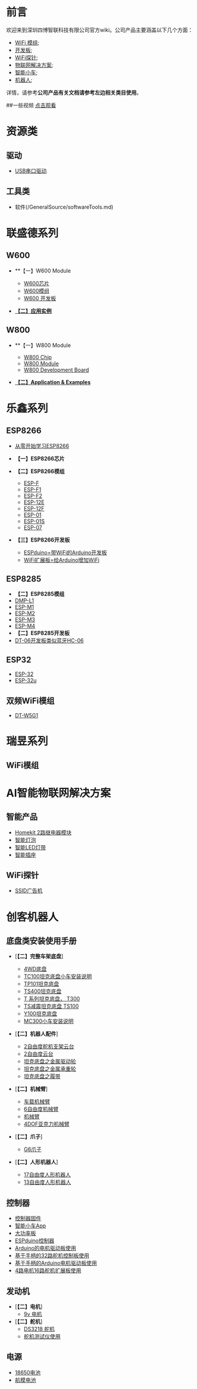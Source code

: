 # 前言

  欢迎来到深圳四博智联科技有限公司官方wiki。公司产品主要涵盖以下几个方面：
- [WiFi 模组](https://github.com/SmartArduino/DOITWiKi/wiki/扉页);
- [开发板](https://github.com/SmartArduino/DOITWiKi/wiki/扉页);
- [WiFi探针](https://github.com/SmartArduino/DOITWiKi/wiki/探针扉页);
- [物联网解决方案](https://github.com/SmartArduino/DOITWiKi/wiki/扉页);
- [智能小车](https://github.com/SmartArduino/DOITWiKi/wiki/扉页);
- [机器人](https://github.com/SmartArduino/DOITWiKi/wiki/扉页);

详情，请参考**公司产品有关文档请参考左边相关类目使用**。

\##一些视频 [点击观看](http://i.youku.com/i/UMjg3NjY2MDgxMg==/videos?spm=a2hzp.8244740.0.0)

# 资源类
## 驱动
  * [USB串口驱动](/GeneralSource/drivers.md)

## 工具类
  * 软件(/GeneralSource/softwareTools.md)

# 联盛德系列

## W600

* **【一】W600 Module
  * [W600芯片](C/C语言学习笔记-CH01-编程基础.md)
  * [W600模组](C/C语言学习笔记-CH02-基本语法.md)
  * [W600 开发板](C/C语言学习笔记-CH03-数组.md)
  
* [**【二】应用实例**](C/C-Code.md)



## W800

* **【一】W800 Module
  * [W800 Chip](C/C语言学习笔记-CH01-编程基础.md)
  * [W800 Module](C/C语言学习笔记-CH02-基本语法.md)
  * [W800 Development Board](C/C语言学习笔记-CH03-数组.md)
  
* [**【二】Application & Examples**](C/C-Code.md)


# 乐鑫系列

## ESP8266
* [从零开始学习ESP8266](zh/ESPSeries/start/start.md)

* **【一】ESP8266芯片**
  
* **【二】ESP8266模组**
  * [ESP-F](zh/ESPSeries/ESP8266/ESPF/espf.md)
  * [ESP-F1](zh/ESPSeries/ESP8266/ESPF1/espf1.md)
  * [ESP-F2](zh/ESPSeries/ESP8266/ESPF2/espf2.md)
  * [ESP-12E](zh/ESPSeries/ESP8266/ESP12E/12e.md)
  * [ESP-12F](zh/ESPSeries/ESP8266/ESP12F/esp12f.md)
  * [ESP-01](zh/ESPSeries/ESP8266/ESP01/esp01.md)
  * [ESP-01S](zh/ESPSeries/ESP8266/ESP01s/esp01s.md)
  * [ESP-07](zh/zhESPSeries/ESP32/ESP32/esp32.md)
  
  
  
* **【三】ESP8266开发板**
  
  * [ESPduino=带WiFi的Arduino开发板](zh/ESPSeries/ESP8266/ESPDUINO/espduino.md)
  * [WiFi扩展板=给Arduino增加WiFi](zh/C/C语言学习笔记-CH03-数组.md)
  

## ESP8285

* **【二】ESP8285模组**
* [DMP-L1](zh/ESPSeries/ESP8285/dmpl1/dmpl1.md)
* [ESP-M1](zh/ESPSeries/ESP8285/espm1/espm1.md)
* [ESP-M2](zh/ESPSeries/ESP8285/espm2/espm2.md)
* [ESP-M3](zh/ESPSeries/ESP8285/espm3/espm3.md)
* [ESP-M4](zh/ESPSeries/ESP8285/espm4/espm4.md)
* **【二】ESP8285开发板**
* [DT-06开发板类似蓝牙HC-06](zh/ESPSeries/ESP8285/DT06/DT06.md)

## ESP32

* [ESP-32](zh/zhESPSeries/ESP32/ESP32/esp32.md)
* [ESP-32u](zh/zhESPSeries/ESP32/ESP32u/esp32u.md)

## 双频WiFi模组

* [DT-W5G1](zh/ESPSeries/W5G1/W15G.md)

# 瑞昱系列

## WiFi模组




# AI智能物联网解决方案

## 智能产品

* [Homekit 2路继电器模块](zh/SmartProduct/homekit2relay/homekitrelay.md)
* [智能灯泡](zh/OJ/README.md)
* [智能LED灯带](zh/OJ/README.md)
* [智能插座](zh/OJ/README.md)
## WiFi探针

* [SSID广告机](zh/Prober/ssid/ssid.md)

# 创客机器人

## 底盘类安装使用手册

* [**【二】完整车架底盘**]
  * [4WD底盘](zh/Robot/FrameChassis/4wdcarchassis/4wdcarchassis.md)
  * [TC100坦克底盘小车安装说明](zh/zhSmartCAR/TC100/TC100.md)
  * [TP101坦克底盘](zh/zhSmartCAR/TP101/TP101.md)
  * [TS400坦克底盘](zh/zhSmartCAR/TS400/TS400.md)
  * [T 系列坦克底盘， T300](zh/Robot/FrameChassis/Tseriestank/Tseriest300.md)
  * [TS减震坦克底盘 TS100](zh/Robot/FrameChassis/TStank/TStank.md)
  * [Y100坦克底盘](zh/Robot/FrameChassis/Y100/Y100.md)
  * [MC300小车安装说明 ](zh/zhSmartCAR/MC300/MC300.md)
* [**【二】机器人配件**]
  * [2自由度舵机支架云台](zh/Robot/FrameChassis/2dofbracket/2dofservobracket.md)
  * [2自由度云台](zh/Robot/FrameChassis/2dofplatform/2dofplatform.md)
  * [坦克底盘之金属驱动轮](zh/Robot/FrameChassis/MetaDrivingWheel/metaldrivingwheel.md)
  * [坦克底盘之金属承重轮](zh/Robot/FrameChassis/MetalBearingWheel/MetalBearingWheel.md)
  * [坦克底盘之履带](zh/Robot/FrameChassis/track/track.md)
* [**【二】机械臂**]
  * [车载机械臂](zh/Robot/FrameChassis/cararm/cararm.md)
  * [6自由度机械臂](zh/Robot/FrameChassis/gxrobotarm/gxrobotarm.md)
  * [机械臂](zh/Robot/FrameChassis/robotarm/robotarm.md)
  * [4DOF亚克力机械臂](zh/zhRobotArm/4DOFAcrylicMechanicalArm/4DOFAcrylicMechanicalArm.md)
* [**【二】爪子**]
  * [G6爪子](zh/zhRobotArm/G6/G6.md)

* [**【二】人形机器人**]
  * [17自由度人形机器人](zh/Robot/FrameChassis/17dof/17dofhumanod.md)
  * [13自由度人形机器人](zh/zhRobotArm/13DOFRobot/13DOFRobot.md)

## 控制器

* [控制器固件](zh/Robot/Controller/app/firmware.md)
* [智能小车App](zh/Robot/Controller/app/AppforSmartCar.md)
* [大功率板](zh/Robot/Controller/controller/BigPowerBoard.md)
* [ESPduino控制器](zh/Robot/Controller/controller/espduinoController.md)
* [Arduino的电机驱动板使用](zh/Robot/Controller/controller/unomotorshield.md)
* [基于手柄的32路舵机控制板使用](zh/Robot/Controller/ps2/PS2SERVO32.md)
* [基于手柄的Arduino电机驱动板使用](zh/Robot/Controller/ps2/ps2.md)
* [4路电机16路舵机扩展板使用](zh/Robot/Controller/ps2/4motor16servo.md)

## 发动机
* [**【二】电机**]
  * [9v 电机](zh/Robot/Engine/9vMotor/9vmotor.md)
* [**【二】舵机**]
  * [DS3218 舵机](zh/Robot/Engine/ds3218/ds3218.md)
  * [舵机测试仪使用](zh/Robot/Engine/servotester/servoTester.md)

## 电源

* [18650电池](zh/FrontEnd/Vue/idea-to-vue.md)
* [航模电池](zh/FrontEnd/Vue/vue-base-notes.md)



